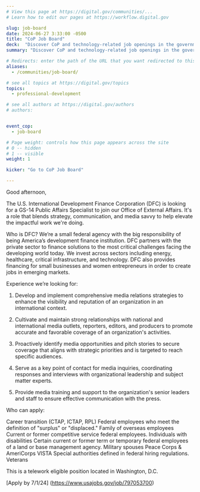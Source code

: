 ```yaml
---
# View this page at https://digital.gov/communities/...
# Learn how to edit our pages at https://workflow.digital.gov

slug: job-board
date: 2024-06-27 3:33:00 -0500
title: "CoP Job Board"
deck:  "Discover CoP and technology-related job openings in the government gathered by our CoP members."
summary: "Discover CoP and technology-related job openings in the government, gathered by our CoP members."

# Redirects: enter the path of the URL that you want redirected to this page
aliases:
  - /communities/job-board/

# see all topics at https://digital.gov/topics
topics:
  - professional-development

# see all authors at https://digital.gov/authors
# authors:


event_cop:
  - job-board

# Page weight: controls how this page appears across the site
# 0 -- hidden
# 1 -- visible
weight: 1

kicker: "Go to CoP Job Board"

---
```


Good afternoon,



The U.S. International Development Finance Corporation (DFC) is looking for a GS-14 Public Affairs Specialist to join our Office of External Affairs. It's a role that blends strategy, communication, and media savvy to help elevate the impactful work we're doing.



Who is DFC? We’re a small federal agency with the big responsibility of being America’s development finance institution. DFC partners with the private sector to finance solutions to the most critical challenges facing the developing world today. We invest across sectors including energy, healthcare, critical infrastructure, and technology. DFC also provides financing for small businesses and women entrepreneurs in order to create jobs in emerging markets.



Experience we’re looking for:



1) Develop and implement comprehensive media relations strategies to enhance the visibility and reputation of an organization in an international context.

2) Cultivate and maintain strong relationships with national and international media outlets, reporters, editors, and producers to promote accurate and favorable coverage of an organization's activities.

3) Proactively identify media opportunities and pitch stories to secure coverage that aligns with strategic priorities and is targeted to reach specific audiences.

4) Serve as a key point of contact for media inquiries, coordinating responses and interviews with organizational leadership and subject matter experts.

5) Provide media training and support to the organization's senior leaders and staff to ensure effective communication with the press.



Who can apply:



Career transition (CTAP, ICTAP, RPL)
Federal employees who meet the definition of "surplus" or "displaced."
Family of overseas employees
Current or former competitive service federal employees.
Individuals with disabilities
Certain current or former term or temporary federal employees of a land or base management agency.
Military spouses
Peace Corps & AmeriCorps VISTA
Special authorities defined in federal hiring regulations.
Veterans


This is a telework eligible position located in Washington, D.C.



[Apply by 7/1/24] (https://www.usajobs.gov/job/797053700)